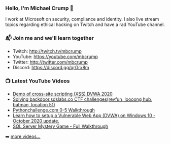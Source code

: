 ### Hello, I'm Michael Crump 👋

I work at Microsoft on security, compliance and identity. I also live stream topics regarding ethical hacking on Twitch and have a rad YouTube channel. 

### 📬 Join me and we'll learn together

- Twitch: http://twitch.tv/mbcrump
- YouTube: https://youtube.com/mbcrump
- Twitter: http://twitter.com/mbcrump
- Discord: https://discord.gg/qrGrx8m

### 📺 Latest YouTube Videos

<!-- YOUTUBE:START -->
- [Demo of cross-site scripting (XSS) DVWA 2020](https://www.youtube.com/watch?v=YItuAH4zRwI)
- [Solving backdoor.sdslabs.co CTF challenges(revfun, loooong hub, batman, location 51)](https://www.youtube.com/watch?v=dN94AIOBGYo)
- [Pythonchallenge.com 0-5 Walkthrough](https://www.youtube.com/watch?v=KBGystCoLBQ)
- [Learn how to setup a Vulnerable Web App (DVWA) on Windows 10 - October 2020 update.](https://www.youtube.com/watch?v=jYr5ZIvUARY)
- [SQL Server Mystery Game - Full Walkthrough](https://www.youtube.com/watch?v=g41lLdrjddE)
<!-- YOUTUBE:END -->

➡️ [more videos...](https://youtube.com/mbcrump)

